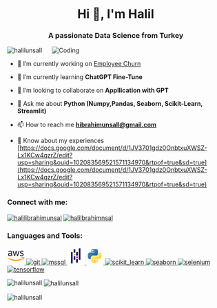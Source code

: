 <h1 align="center">Hi 👋, I'm Halil</h1>
<h3 align="center">A passionate Data Science from Turkey</h3>
<img align="right" alt="Coding" width="400" src="https://cdn.dribbble.com/users/176039/screenshots/9022929/media/b21392d51355d99c7b82a5fedf2c4f85.gif">
<p align="left"> <img src="https://komarev.com/ghpvc/?username=halilunsall&label=Profile%20views&color=0e75b6&style=flat" alt="halilunsall" /> </p>

- 🔭 I’m currently working on [Employee Churn](https://github.com/halilunsall/Churn-Prediction)

- 🌱 I’m currently learning **ChatGPT Fine-Tune**

- 👯 I’m looking to collaborate on **Appllication with GPT**

- 💬 Ask me about **Python (Numpy,Pandas, Seaborn, Scikit-Learn, Streamlit)**

- 📫 How to reach me **hibrahimunsall@gmail.com**

- 📄 Know about my experiences [https://docs.google.com/document/d/1JV3701gdz0OnbtxuXWSZ-Lx1KCw4qzrZ/edit?usp=sharing&ouid=102083569521571134970&rtpof=true&sd=true](https://docs.google.com/document/d/1JV3701gdz0OnbtxuXWSZ-Lx1KCw4qzrZ/edit?usp=sharing&ouid=102083569521571134970&rtpof=true&sd=true)

<h3 align="left">Connect with me:</h3>
<p align="left">
<a href="https://linkedin.com/in/halilibrahimunsal" target="blank"><img align="center" src="https://raw.githubusercontent.com/rahuldkjain/github-profile-readme-generator/master/src/images/icons/Social/linked-in-alt.svg" alt="halilibrahimunsal" height="30" width="40" /></a>
<a href="https://kaggle.com/halilbrahimnsal" target="blank"><img align="center" src="https://raw.githubusercontent.com/rahuldkjain/github-profile-readme-generator/master/src/images/icons/Social/kaggle.svg" alt="halilbrahimnsal" height="30" width="40" /></a>
</p>

<h3 align="left">Languages and Tools:</h3>
<p align="left"> <a href="https://aws.amazon.com" target="_blank" rel="noreferrer"> <img src="https://raw.githubusercontent.com/devicons/devicon/master/icons/amazonwebservices/amazonwebservices-original-wordmark.svg" alt="aws" width="40" height="40"/> </a> <a href="https://git-scm.com/" target="_blank" rel="noreferrer"> <img src="https://www.vectorlogo.zone/logos/git-scm/git-scm-icon.svg" alt="git" width="40" height="40"/> </a> <a href="https://www.microsoft.com/en-us/sql-server" target="_blank" rel="noreferrer"> <img src="https://www.svgrepo.com/show/303229/microsoft-sql-server-logo.svg" alt="mssql" width="40" height="40"/> </a> <a href="https://pandas.pydata.org/" target="_blank" rel="noreferrer"> <img src="https://raw.githubusercontent.com/devicons/devicon/2ae2a900d2f041da66e950e4d48052658d850630/icons/pandas/pandas-original.svg" alt="pandas" width="40" height="40"/> </a> <a href="https://www.python.org" target="_blank" rel="noreferrer"> <img src="https://raw.githubusercontent.com/devicons/devicon/master/icons/python/python-original.svg" alt="python" width="40" height="40"/> </a> <a href="https://scikit-learn.org/" target="_blank" rel="noreferrer"> <img src="https://upload.wikimedia.org/wikipedia/commons/0/05/Scikit_learn_logo_small.svg" alt="scikit_learn" width="40" height="40"/> </a> <a href="https://seaborn.pydata.org/" target="_blank" rel="noreferrer"> <img src="https://seaborn.pydata.org/_images/logo-mark-lightbg.svg" alt="seaborn" width="40" height="40"/> </a> <a href="https://www.selenium.dev" target="_blank" rel="noreferrer"> <img src="https://raw.githubusercontent.com/detain/svg-logos/780f25886640cef088af994181646db2f6b1a3f8/svg/selenium-logo.svg" alt="selenium" width="40" height="40"/> </a> <a href="https://www.tensorflow.org" target="_blank" rel="noreferrer"> <img src="https://www.vectorlogo.zone/logos/tensorflow/tensorflow-icon.svg" alt="tensorflow" width="40" height="40"/> </a> </p>

<p><img align="left" src="https://github-readme-stats.vercel.app/api/top-langs?username=halilunsall&show_icons=true&locale=en&layout=compact" alt="halilunsall" /></p>

<p>&nbsp;<img align="center" src="https://github-readme-stats.vercel.app/api?username=halilunsall&show_icons=true&locale=en" alt="halilunsall" /></p>

<p><img align="center" src="https://github-readme-streak-stats.herokuapp.com/?user=halilunsall&" alt="halilunsall" width="150" height="150"/></p>

